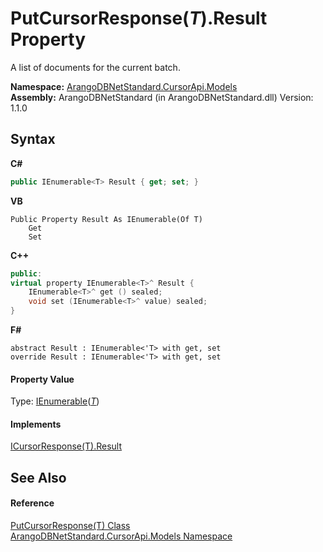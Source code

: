 # PutCursorResponse(*T*).Result Property 
 

A list of documents for the current batch.

**Namespace:**&nbsp;<a href="35799343-7a53-6c3b-95d1-21ff990d1b8b">ArangoDBNetStandard.CursorApi.Models</a><br />**Assembly:**&nbsp;ArangoDBNetStandard (in ArangoDBNetStandard.dll) Version: 1.1.0

## Syntax

**C#**<br />
``` C#
public IEnumerable<T> Result { get; set; }
```

**VB**<br />
``` VB
Public Property Result As IEnumerable(Of T)
	Get
	Set
```

**C++**<br />
``` C++
public:
virtual property IEnumerable<T>^ Result {
	IEnumerable<T>^ get () sealed;
	void set (IEnumerable<T>^ value) sealed;
}
```

**F#**<br />
``` F#
abstract Result : IEnumerable<'T> with get, set
override Result : IEnumerable<'T> with get, set
```


#### Property Value
Type: <a href="https://docs.microsoft.com/dotnet/api/system.collections.generic.ienumerable-1" target="_blank" rel="noopener noreferrer">IEnumerable</a>(<a href="f24473b7-8dbe-9a51-80d8-6c445592d241">*T*</a>)

#### Implements
<a href="9dfa4de5-bcb2-f31b-f343-f79906f00f94">ICursorResponse(T).Result</a><br />

## See Also


#### Reference
<a href="f24473b7-8dbe-9a51-80d8-6c445592d241">PutCursorResponse(T) Class</a><br /><a href="35799343-7a53-6c3b-95d1-21ff990d1b8b">ArangoDBNetStandard.CursorApi.Models Namespace</a><br />